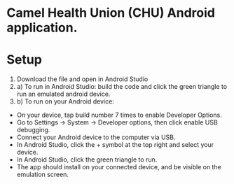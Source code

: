 # Camel Health Union (CHU) Android application.

# Setup
  1. Download the file and open in Android Studio
  2. a) To run in Android Studio: build the code and click the green triangle to run an emulated android device.
  2. b) To run on your Android device:
- On your device, tap build number 7 times to enable Developer Options.
- Go to Settings -> System -> Developer options, then click enable USB debugging.
- Connect your Android device to the computer via USB.
- In Android Studio, click the + symbol at the top right and select your device.
- In Android Studio, click the green triangle to run.
- The app should install on your connected device, and be visible on the emulation screen.
